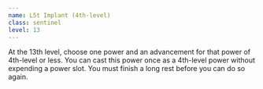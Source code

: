 ```yaml
---
name: L5t Implant (4th-level)
class: sentinel
level: 13
---
```

At the 13th level, choose one power and an advancement for that power of 4th-level or less. You can cast this
power once as a 4th-level power without expending a power slot. You must finish a long rest before you can do so again.
